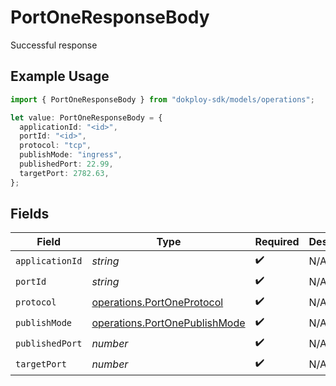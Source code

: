 # PortOneResponseBody

Successful response

## Example Usage

```typescript
import { PortOneResponseBody } from "dokploy-sdk/models/operations";

let value: PortOneResponseBody = {
  applicationId: "<id>",
  portId: "<id>",
  protocol: "tcp",
  publishMode: "ingress",
  publishedPort: 22.99,
  targetPort: 2782.63,
};
```

## Fields

| Field                                                                          | Type                                                                           | Required                                                                       | Description                                                                    |
| ------------------------------------------------------------------------------ | ------------------------------------------------------------------------------ | ------------------------------------------------------------------------------ | ------------------------------------------------------------------------------ |
| `applicationId`                                                                | *string*                                                                       | :heavy_check_mark:                                                             | N/A                                                                            |
| `portId`                                                                       | *string*                                                                       | :heavy_check_mark:                                                             | N/A                                                                            |
| `protocol`                                                                     | [operations.PortOneProtocol](../../models/operations/portoneprotocol.md)       | :heavy_check_mark:                                                             | N/A                                                                            |
| `publishMode`                                                                  | [operations.PortOnePublishMode](../../models/operations/portonepublishmode.md) | :heavy_check_mark:                                                             | N/A                                                                            |
| `publishedPort`                                                                | *number*                                                                       | :heavy_check_mark:                                                             | N/A                                                                            |
| `targetPort`                                                                   | *number*                                                                       | :heavy_check_mark:                                                             | N/A                                                                            |